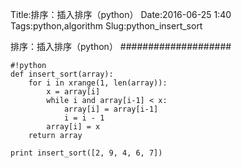 Title:排序：插入排序（python）
Date:2016-06-25 1:40
Tags:python,algorithm
Slug:python_insert_sort

排序：插入排序（python）
####################

    #!python
    def insert_sort(array):
        for i in xrange(1, len(array)):
            x = array[i]
            while i and array[i-1] < x:
                array[i] = array[i-1]
                i = i - 1
            array[i] = x
        return array

    print insert_sort([2, 9, 4, 6, 7])